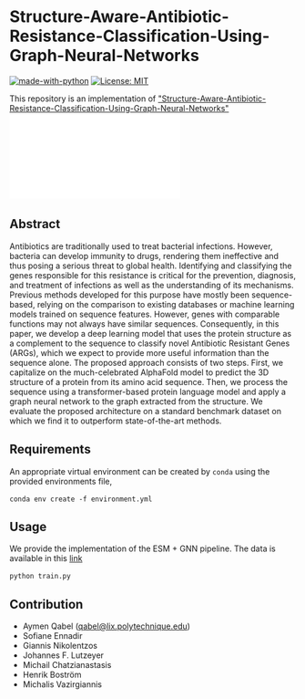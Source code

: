 # Structure-Aware-Antibiotic-Resistance-Classification-Using-Graph-Neural-Networks
[![made-with-python](https://img.shields.io/badge/Made%20with-Python-red.svg)](#python)
[![License: MIT](https://img.shields.io/badge/License-MIT-yellow.svg)](https://opensource.org/licenses/MIT) 

This repository is an implementation of ["Structure-Aware-Antibiotic-Resistance-Classification-Using-Graph-Neural-Networks"](https://openreview.net/pdf?id=_BjtIlib8N9)
![](./figures/architecture.pdf)
 

## Abstract
Antibiotics are traditionally used to treat bacterial infections. However, bacteria can develop immunity to drugs, rendering them ineffective and thus posing a serious threat to global health. Identifying and classifying the genes responsible for this resistance is critical for the prevention, diagnosis, and treatment of infections as well as the understanding of its mechanisms. Previous methods developed for this purpose have mostly been sequence-based, relying on the comparison to existing databases or machine learning models trained on sequence features. However, genes with comparable functions may not always have similar sequences. Consequently, in this paper, we develop a deep learning model that uses the protein structure as a complement to the sequence to classify novel Antibiotic Resistant Genes (ARGs), which we expect to provide more useful information than the sequence alone. The proposed approach consists of two steps. First, we capitalize on the much-celebrated AlphaFold model to predict the 3D structure of a protein from its amino acid sequence. Then, we process the sequence using a transformer-based protein language model and apply a graph neural network to the graph extracted from the structure. We evaluate the proposed architecture on a standard benchmark dataset on which we find it to outperform state-of-the-art methods.

## Requirements
An appropriate virtual environment can be created by `conda`  using the provided environments file,
```
conda env create -f environment.yml
```
## Usage

We provide the implementation of the ESM + GNN pipeline. The data is available in this [link](https://www.dropbox.com/s/34k53tcr6maeobb/data.zip?dl=0)
```
python train.py 
```
## Contribution
- Aymen Qabel (qabel@lix.polytechnique.edu)
- Sofiane Ennadir
- Giannis Nikolentzos
- Johannes F. Lutzeyer
- Michail Chatzianastasis
- Henrik Boström
- Michalis Vazirgiannis 
